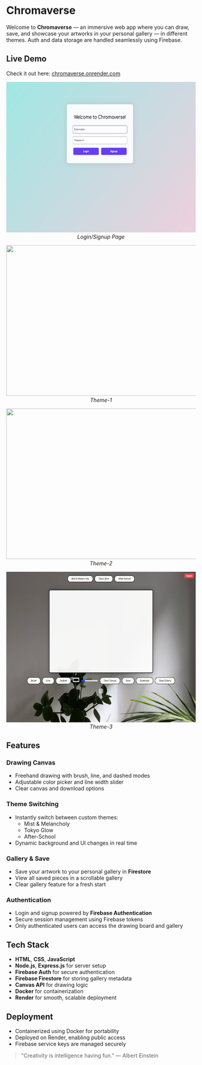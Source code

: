 # Chromaverse

Welcome to **Chromaverse** — an immersive web app where you can draw, save, and showcase your artworks in your personal gallery — in different themes. Auth and data storage are handled seamlessly using Firebase.

## Live Demo

Check it out here: [chromaverse.onrender.com](https://chromaverse.onrender.com)

<p align="center">
  <img src="assets/login-page.png" width="700" height="400" />
  <br />
  <em>Login/Signup Page</em>
</p>

<p align="center">
  <img src="assets/theme-1.png" width="700" height="400" />
  <br />
  <em>Theme-1</em>
</p>

<p align="center">
  <img src="assets/theme-2.png" width="700" height="400" />
  <br />
  <em>Theme-2</em>
</p>

<p align="center">
  <img src="assets/theme-3.png" width="700" height="400" />
  <br />
  <em>Theme-3</em>
</p>

## Features

### Drawing Canvas

- Freehand drawing with brush, line, and dashed modes
- Adjustable color picker and line width slider
- Clear canvas and download options

### Theme Switching

- Instantly switch between custom themes:
  - Mist & Melancholy
  - Tokyo Glow
  - After-School
- Dynamic background and UI changes in real time

### Gallery & Save

- Save your artwork to your personal gallery in **Firestore**
- View all saved pieces in a scrollable gallery
- Clear gallery feature for a fresh start

### Authentication

- Login and signup powered by **Firebase Authentication**
- Secure session management using Firebase tokens
- Only authenticated users can access the drawing board and gallery

## Tech Stack

- **HTML**, **CSS**, **JavaScript**
- **Node.js**, **Express.js** for server setup
- **Firebase Auth** for secure authentication
- **Firebase Firestore** for storing gallery metadata
- **Canvas API** for drawing logic
- **Docker** for containerization
- **Render** for smooth, scalable deployment

## Deployment

- Containerized using Docker for portability
- Deployed on Render, enabling public access
- Firebase service keys are managed securely

> "Creativity is intelligence having fun." — Albert Einstein
